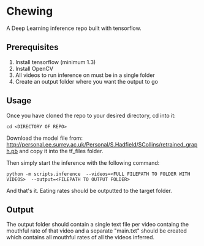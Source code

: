 # Chewing
A Deep Learning inference repo built with tensorflow. 

## Prerequisites
  1. Install tensorflow (minimum 1.3)
  2. Install OpenCV
  3. All videos to run inference on must be in a single folder
  4. Create an output folder where you want the output to go
  
## Usage
Once you have cloned the repo to your desired directory, cd into it:

```
cd <DIRECTORY OF REPO>
```
Download the model file from: http://personal.ee.surrey.ac.uk/Personal/S.Hadfield/SCollins/retrained_graph.pb and copy it into  the tf_files folder.  

Then simply start the inference with the following command:

```
python -m scripts.inference  --videos=<FULL FILEPATH TO FOLDER WITH VIDEOS>  --output=<FILEPATH TO OUTPUT FOLDER>
```

And that's it. Eating rates should be outputted to the target folder.

## Output
The output folder should contain a single text file per video containg the mouthful rate of that video and a separate "main.txt" should be created which contains all mouthful rates of all the videos inferred.  
